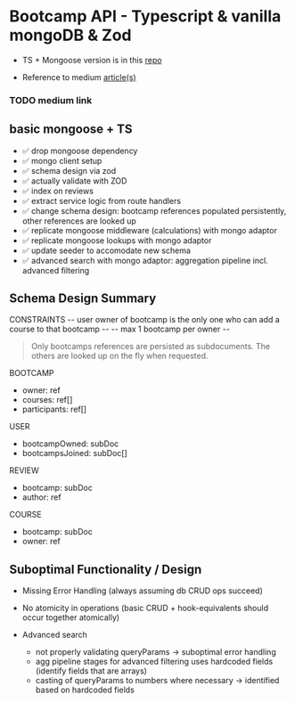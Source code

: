 # Bootcamp API - Typescript & vanilla mongoDB & Zod

- TS + Mongoose version is in this [repo](https://github.com/dvinubius/bootcamp-api-ts-goose)

- Reference to medium [article(s)](https://medium.com)

### TODO medium link

## basic mongoose + TS

- ✅ drop mongoose dependency
- ✅ mongo client setup
- ✅ schema design via zod
- ✅ actually validate with ZOD
- ✅ index on reviews
- ✅ extract service logic from route handlers
- ✅ change schema design: bootcamp references populated persistently, other references are looked up
- ✅ replicate mongoose middleware (calculations) with mongo adaptor
- ✅ replicate mongoose lookups with mongo adaptor
- ✅ update seeder to accomodate new schema
- ✅ advanced search with mongo adaptor: aggregation pipeline incl. advanced filtering

## Schema Design Summary

CONSTRAINTS
-- user owner of bootcamp is the only one who can add a course to that bootcamp --
-- max 1 bootcamp per owner --

> Only bootcamps references are persisted as subdocuments. The others are looked up on the fly when requested.

BOOTCAMP

- owner: ref
- courses: ref[]
- participants: ref[]

USER

- bootcampOwned: subDoc
- bootcampsJoined: subDoc[]

REVIEW

- bootcamp: subDoc
- author: ref

COURSE

- bootcamp: subDoc
- owner: ref

## Suboptimal Functionality / Design

- Missing Error Handling (always assuming db CRUD ops succeed)
- No atomicity in operations (basic CRUD + hook-equivalents should occur together atomically)

- Advanced search
  - not properly validating queryParams -> suboptimal error handling
  - agg pipeline stages for advanced filtering uses hardcoded fields (identify fields that are arrays)
  - casting of queryParams to numbers where necessary -> identified based on hardcoded fields
